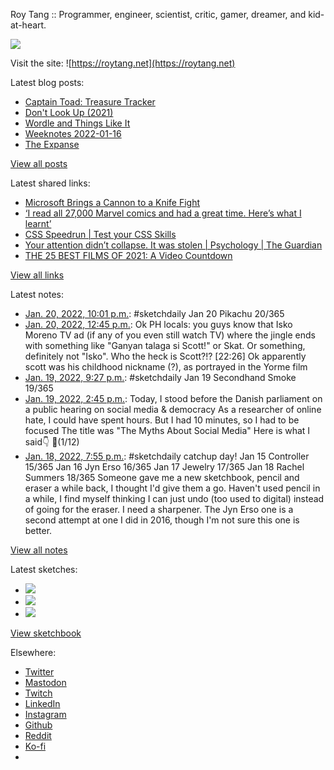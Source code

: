 Roy Tang :: Programmer, engineer, scientist, critic, gamer, dreamer, and kid-at-heart.

![](https://roytang.net/static/img/profile.jpg)

Visit the site: ![https://roytang.net](https://roytang.net)

Latest blog posts:

- [Captain Toad: Treasure Tracker](https://roytang.net/2022/01/captain-toad/)
- [Don&#x27;t Look Up (2021)](https://roytang.net/2022/01/dont-look-up/)
- [Wordle and Things Like It](https://roytang.net/2022/01/wordle-things/)
- [Weeknotes 2022-01-16](https://roytang.net/2022/01/weeknotes-01-16/)
- [The Expanse](https://roytang.net/2022/01/expanse/)

[View all posts](https://roytang.net/blog)

Latest shared links:

- [Microsoft Brings a Cannon to a Knife Fight](https://roytang.net/2022/01/microsoft-brings-a-cannon-to-a-knife-fight/)
- [‘I read all 27,000 Marvel comics and had a great time. Here’s what I learnt’](https://roytang.net/2022/01/i-read-all-27000-marvel-comics-and-had-a-great-time-heres-what-i-learnt/)
- [CSS Speedrun | Test your CSS Skills](https://roytang.net/2022/01/95cdc5155613e98613dc06832f5f1895/)
- [Your attention didn’t collapse. It was stolen | Psychology | The Guardian](https://roytang.net/2022/01/25b1ddb2fa782c0f16aa6b1cf69d3ce6/)
- [THE 25 BEST FILMS OF 2021: A Video Countdown](https://roytang.net/2022/01/b86ff8fe2fd7ea5b203c697495b10d6b/)

[View all links](https://roytang.net/links)

Latest notes:

- [Jan. 20, 2022, 10:01 p.m.](https://roytang.net/2022/01/99e0084da6aa41c4ca373e9c405f4d69/): #sketchdaily Jan 20 Pikachu 20/365
- [Jan. 20, 2022, 12:45 p.m.](https://roytang.net/2022/01/1484024280090562560/): Ok PH locals: you guys know that Isko Moreno TV ad (if any of you even still watch TV) where the jingle ends with something like &quot;Ganyan talaga si Scott!&quot; or Skat. Or something, definitely not &quot;Isko&quot;. Who the heck is Scott?!? [22:26] Ok apparently scott was his childhood nickname (?), as portrayed in the Yorme film
- [Jan. 19, 2022, 9:27 p.m.](https://roytang.net/2022/01/5a791a736ae2d935c511a979e6c2bdc6/): #sketchdaily Jan 19 Secondhand Smoke 19/365
- [Jan. 19, 2022, 2:45 p.m.](https://roytang.net/2022/01/1483692076558860290/): Today, I stood before the Danish parliament on a public hearing on social media &amp; democracy As a researcher of online hate, I could have spent hours. But I had 10 minutes, so I had to be focused The title was &quot;The Myths About Social Media&quot; Here is what I said👇 🧵(1/12)
- [Jan. 18, 2022, 7:55 p.m.](https://roytang.net/2022/01/4ef02b672ba6b420c58881aaeb4ed4dd/): #sketchdaily catchup day! Jan 15 Controller 15/365 Jan 16 Jyn Erso 16/365 Jan 17 Jewelry 17/365 Jan 18 Rachel Summers 18/365 Someone gave me a new sketchbook, pencil and eraser a while back, I thought I&#x27;d give them a go. Haven&#x27;t used pencil in a while, I find myself thinking I can just undo (too used to digital) instead of going for the eraser. I need a sharpener. The Jyn Erso one is a second attempt at one I did in 2016, though I&#x27;m not sure this one is better.

[View all notes](https://roytang.net/notes)

Latest sketches:


- ![](https://roytang.net/media/cache/1f/af/1faf0970f87f6dc26b93997fbb4e4b21.jpg)
- ![](https://roytang.net/media/cache/6f/c1/6fc16f3169ff383ef3f2c35893d46195.jpg)
- ![](https://roytang.net/media/cache/1c/63/1c635c7059199e0fb90a77b914e081f1.jpg)

[View sketchbook](https://roytang.net/albums/sketchbook)


Elsewhere:

- [Twitter](https://twitter.com/roytang)
- [Mastodon](https://mastodon.technology/@roytang)
- [Twitch](https://twitch.tv/twitchyroy)
- [LinkedIn](https://www.linkedin.com/in/roytang)
- [Instagram](https://instagram.com/roytang0400)
- [Github](https://github.com/roytang)
- [Reddit](https://reddit.com/u/hungryroy)
- [Ko-fi](https://ko-fi.com/roytang)
- [](mailto:hello@roytang.net)